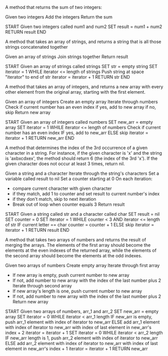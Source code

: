 A method that returns the sum of two integers:

Given two integers
Add the integers
Return the sum

START
Given two integers called num1 and num2
SET result = num1 + num2
RETURN result
END


A method that takes an array of strings, and returns a string that is all those strings concatenated together

Given an array of strings
Join strings together
Return result

START
Given an array of strings called strings
SET str = empty string
SET iterator = 1
WHILE iterator <= length of strings
  Push string at space "iterator" to end of str
  iterator = iterator + 1
RETURN str
END


A method that takes an array of integers, and returns a new array with every other element from the original array, starting with the first element.

Given an array of integers
Create an empty array
Iterate through numbers
  Check if current number has an even index
  if yes, add to new array
  if no, skip
Return new array

START
Given an array of integers called numbers
SET new_arr = empty array
SET iterator = 1
WHILE iterator <= length of numbers
  Check if current number has an even index
  IF yes, add to new_arr
  ELSE skip
  iterator = iterator + 1
RETURN new_arr
END


A method that determines the index of the 3rd occurrence of a given character in a string. For instance, if the given character is 'x' and the string is 'axbxcdxex', the method should return 6 (the index of the 3rd 'x'). If the given character does not occur at least 3 times, return nil.

Given a string and a character
Iterate through the string's characters
Set a variable called result to nil
Set a counter starting at 0
On each iteration:
  - compare current character with given character
  - if they match, add 1 to counter and set result to current number's index
  - if they don't match, skip to next iteration
  - Break out of loop when counter equals 3
Return result

START
Given a string called str and a character called char
SET result = nil
SET counter = 0
SET iterator = 1
WHILE counter < 3 AND iterator <= length of str
  IF current letter == char
    counter = counter + 1
  ELSE
    skip
  iterator = iterator + 1
RETURN result
END


A method that takes two arrays of numbers and returns the result of merging the arrays. The elements of the first array should become the elements at the even indexes of the returned array, while the elements of the second array should become the elements at the odd indexes.

Given two arrays of numbers
Create empty array
Iterate through first array
- If new array is empty, push current number to new array
- If not, add number to new array with the index of the last number plus 2
Iterate through second array
- If new array's length is one, push current number to new array
- If not, add number to new array with the index of the last number plus 2
Return new array

START
Given two arrays of numbers, arr_1 and arr_2
SET new_arr = empty array
SET iterator = 0
WHILE iterator < arr_1 length
  IF new_arr is empty, push arr_1 element with index of iterator to new_arr
  ELSE add arr_1 element with index of iterator to new_arr with index of last element in new_arr's index + 2
  iterator = iterator + 1
SET iterator = 0
WHILE iterator < arr_2 length
  IF new_arr length is 1, push arr_2 element with index of iterator to new_arr
  ELSE add arr_2 element with index of iterator to new_arr with index of last element in new_arr's index + 1
  iterator = iterator + 1
RETURN new_arr
